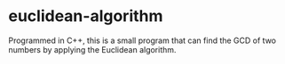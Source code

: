 # euclidean-algorithm
Programmed in C++, this is a small program that can find the GCD of two numbers by applying the Euclidean algorithm.
